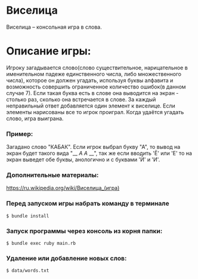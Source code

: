 # Виселица

Виселица – консольная игра в слова.

# Описание игры:
Игроку загадывается слово(слово существительное, нарицательное в именительном падеже 
единственного числа,
либо множественного числа), которое он должен угадать, используя буквы алфавита и 
возможность совершить
ограниченное количество ошибок(в данном случае 7). Если такая буква есть в слове она 
выводится на экран - столько раз,
сколько она встречается в слове. За каждый неправильный ответ добавляется один элемент к 
виселице. Если элементы 
нарисованы все то игрок проиграл. Когда удаётся угадать слово, игра выиграна.

### Пример:
Загадано слово "КАБАК". Если игрок выбрал букву "А", то вывод на экран будет такого вида 
"__ _А_ _А_ __", так же
если вводить 'Ё' или 'Е' то на экран выведет обе буквы, анологично и с буквами 'Й' и 'И'.

### Дополнительные материалы:

https://ru.wikipedia.org/wiki/Виселица_(игра)

### Перед запуском игры набрать команду в терминале

```
$ bundle install
```
### Запуск программы через консоль из корня папки:

```
$ bundle exec ruby main.rb
```

### Удаление или добавление новых слов:

```
$ data/words.txt
```
